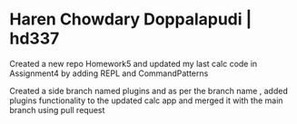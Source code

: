 # Haren Chowdary Doppalapudi | hd337

Created a new repo Homework5 and updated my last calc code in Assignment4 by adding REPL and CommandPatterns

Created a side branch named plugins and as per the branch name , added plugins functionality to the updated calc app and merged it with the main branch using pull request
